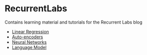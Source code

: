 # RecurrentLabs
Contains learning material and tutorials for the Recurrent Labs blog


- [Linear Regression](https://github.com/kuds/RecurrentLabs/tree/master/LinearRegression)
- [Auto-encoders](https://github.com/kuds/RecurrentLabs/tree/master/Autoencoders)
- [Neural Networks](https://github.com/kuds/RecurrentLabs/tree/master/NeuralNetworks)
- [Language Model](https://github.com/kuds/RecurrentLabs/tree/master/LanguageModel)
